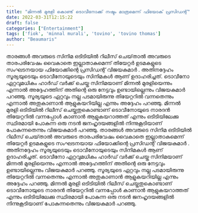 ```yaml
---
title: "മിന്നൽ മുരളി കൊണ്ട് ടൊവീനോക്ക് നഷ്ടം മാത്രമെന്ന് ഫിയോക് പ്രസിഡന്റ്"
date: 2022-03-31T12:15:22
draft: false
categories: ["Entertainment"]
tags: ['fiok', 'minnal murali', 'tovino', 'tovino thomas']
author: "Beaumaris"
---
```


താരങ്ങൾ അവരുടെ സിനിമ ഒടിടിയിൽ റിലീസ് ചെയ്‌താൽ അവരുടെ താരപരിവേഷം വൈകാതെ ഇല്ലാതാകുമെന്ന് തിയേറ്റർ ഉടമകളുടെ സംഘടനയായ ഫിയോക്കിന്റെ പ്രസിഡന്റ് വിജയകുമാർ . അതിനദ്ദേഹം സൂര്യയുടെയും ടൊവീനോയുടെയും സിനിമകൾ ആണ് ഉദാഹരിച്ചത്. ടൊവീനോ ഏറ്റവുമധികം ഹാർഡ് വർക്ക് ചെയ്ത സിനിമയാണ് മിന്നൽ മുരളിയെന്നും എന്നാൽ അദ്ദേഹത്തിന് അതിന്റെ ഒരു നേട്ടവും ഉണ്ടായില്ലെന്നും വിജയകുമാർ പറഞ്ഞു. സൂര്യയുടെ ഏറ്റവും നല്ല പടമായിരുന്നു തിയേറ്ററിൽ വന്നതെന്നും എന്നാൽ അതുകാണാൻ ആളുകയറിയില്ല എന്നും അദ്ദേഹം പറഞ്ഞു. മിന്നൽ മുരളി ഒടിടിയിൽ റിലീസ് ചെയ്തതുകൊണ്ടാണ് ടൊവീനോയുടെ നാരദൻ തിയേറ്ററിൽ വന്നപ്പോൾ കാണാൻ ആളുകയറാത്തത് എന്നും ഒടിടിയിലേക്കു സ്ഥിരമായി പോകുന്ന ഒരു നടൻ ജനഹൃദയങ്ങളിൽ നിന്നുകൂടിയാണ് പോകുന്നതെന്നും വിജയകുമാർ പറഞ്ഞു.
താരങ്ങൾ അവരുടെ സിനിമ ഒടിടിയിൽ റിലീസ് ചെയ്‌താൽ അവരുടെ താരപരിവേഷം വൈകാതെ ഇല്ലാതാകുമെന്ന് തിയേറ്റർ ഉടമകളുടെ സംഘടനയായ ഫിയോക്കിന്റെ പ്രസിഡന്റ് വിജയകുമാർ . അതിനദ്ദേഹം സൂര്യയുടെയും ടൊവീനോയുടെയും സിനിമകൾ ആണ് ഉദാഹരിച്ചത്. ടൊവീനോ ഏറ്റവുമധികം ഹാർഡ് വർക്ക് ചെയ്ത സിനിമയാണ് മിന്നൽ മുരളിയെന്നും എന്നാൽ അദ്ദേഹത്തിന് അതിന്റെ ഒരു നേട്ടവും ഉണ്ടായില്ലെന്നും വിജയകുമാർ പറഞ്ഞു. സൂര്യയുടെ ഏറ്റവും നല്ല പടമായിരുന്നു തിയേറ്ററിൽ വന്നതെന്നും എന്നാൽ അതുകാണാൻ ആളുകയറിയില്ല എന്നും അദ്ദേഹം പറഞ്ഞു. മിന്നൽ മുരളി ഒടിടിയിൽ റിലീസ് ചെയ്തതുകൊണ്ടാണ് ടൊവീനോയുടെ നാരദൻ തിയേറ്ററിൽ വന്നപ്പോൾ കാണാൻ ആളുകയറാത്തത് എന്നും ഒടിടിയിലേക്കു സ്ഥിരമായി പോകുന്ന ഒരു നടൻ ജനഹൃദയങ്ങളിൽ നിന്നുകൂടിയാണ് പോകുന്നതെന്നും വിജയകുമാർ പറഞ്ഞു.
